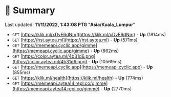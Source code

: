 # 📖 Summary
Last updated: **11/11/2022, 1:43:08 PTG "Asia/Kuala_Lumpur"**

- `GET` [https://klik.ml/xDvE6dNm](https://klik.ml/xDvE6dNm) - **Up** (1814ms)
- `GET` [https://hst.aytea.ml](https://hst.aytea.ml) - **Up** (571ms)
- `GET` [https://memeapi.cyclic.app/gimme](https://memeapi.cyclic.app/gimme) - **Up** (862ms)
- `GET` [https://color.aytea.ml/4b31d6.png](https://color.aytea.ml/4b31d6.png) - **Up** (10569ms)
- `GET` [https://memeapi.cyclic.app](https://memeapi.cyclic.app) - **Up** (855ms)
- `GET` [https://klik.ml/health](https://klik.ml/health) - **Up** (774ms)
- `GET` [https://memeapi.aytea14.repl.co/gimme](https://memeapi.aytea14.repl.co/gimme) - **Up** (2770ms)
